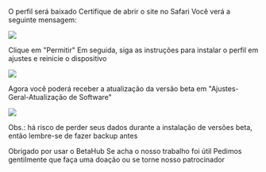 O perfil será baixado
Certifique de abrir o site no Safari
Você verá a seguinte mensagem:

![][Install Profile Alert]

Clique em "Permitir"
Em seguida, siga as instruções para instalar o perfil em ajustes e reinicie o dispositivo

![][After Install Profile]

Agora você poderá receber a atualização da versão beta em "Ajustes-Geral-Atualização de Software"

![][System Update]

Obs.: há risco de perder seus dados durante a instalação de versões beta, então lembre-se de fazer backup antes

Obrigado por usar o BetaHub
Se acha o nosso trabalho foi útil
Pedimos gentilmente que faça uma doação ou se torne nosso patrocinador

[Install Profile Alert]: https://tva1.sinaimg.cn/large/008i3skNgy1gwqlc5hlmuj30gz0afgli.jpg
[After Install Profile]: https://tva1.sinaimg.cn/large/008i3skNgy1gwqo0wdnppj311q0hqdgm.jpg
[System Update]: https://tva1.sinaimg.cn/large/008i3skNgy1gwqoae19lrj30f10hq3ym.jpg